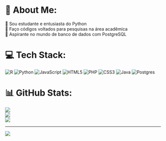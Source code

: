 # 💫 About Me:
🔭 Sou estudante e entusiasta do Python<br>👯 Faço códigos voltados para pesquisas na área acadêmica<br>🌱 Aspirante no mundo de banco de dados com PostgreSQL<br>


# 💻 Tech Stack:
![R](https://img.shields.io/badge/r-%23276DC3.svg?style=plastic&logo=r&logoColor=white) ![Python](https://img.shields.io/badge/python-3670A0?style=plastic&logo=python&logoColor=ffdd54) ![JavaScript](https://img.shields.io/badge/javascript-%23323330.svg?style=plastic&logo=javascript&logoColor=%23F7DF1E) ![HTML5](https://img.shields.io/badge/html5-%23E34F26.svg?style=plastic&logo=html5&logoColor=white) ![PHP](https://img.shields.io/badge/php-%23777BB4.svg?style=plastic&logo=php&logoColor=white) ![CSS3](https://img.shields.io/badge/css3-%231572B6.svg?style=plastic&logo=css3&logoColor=white) ![Java](https://img.shields.io/badge/java-%23ED8B00.svg?style=plastic&logo=openjdk&logoColor=white) ![Postgres](https://img.shields.io/badge/postgres-%23316192.svg?style=plastic&logo=postgresql&logoColor=white)
# 📊 GitHub Stats:
![](https://github-readme-stats.vercel.app/api?username=ScheferSA&theme=ambient_gradient&hide_border=false&include_all_commits=false&count_private=false)<br/>
![](https://github-readme-streak-stats.herokuapp.com/?user=ScheferSA&theme=ambient_gradient&hide_border=false)<br/>
![](https://github-readme-stats.vercel.app/api/top-langs/?username=ScheferSA&theme=ambient_gradient&hide_border=false&include_all_commits=false&count_private=false&layout=compact)

---
[![](https://visitcount.itsvg.in/api?id=ScheferSA&icon=0&color=0)](https://visitcount.itsvg.in)

<!-- Proudly created with GPRM ( https://gprm.itsvg.in ) -->